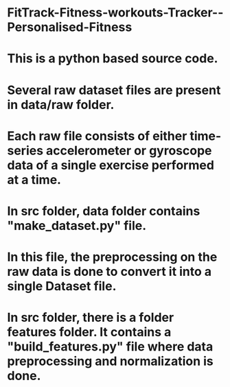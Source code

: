 # FitTrack-Fitness-workouts-Tracker--Personalised-Fitness
# This is a python based source code.
# Several raw dataset files are present in data/raw folder. 
# Each raw file consists of either time-series accelerometer or gyroscope data of a single exercise performed at a time.
# In src folder, data folder contains "make_dataset.py" file. 
# In this file, the preprocessing on the raw data is done to convert it into a single Dataset file.
# In src folder, there is a folder features folder. It contains a "build_features.py" file where data preprocessing and normalization is done.
